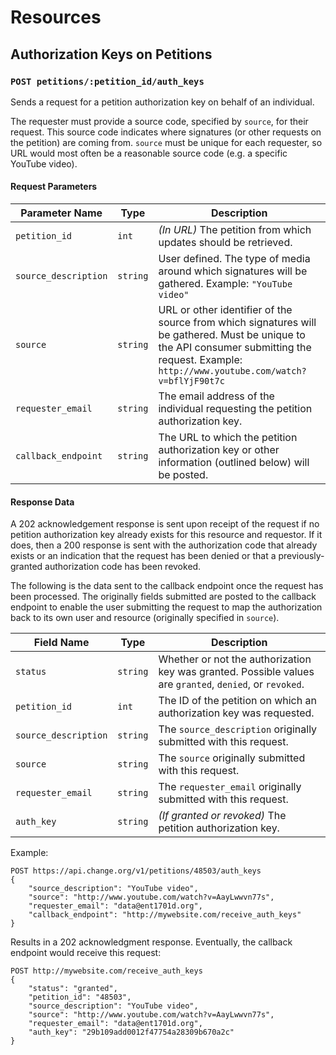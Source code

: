 # Resources

## Authorization Keys on Petitions

### `POST petitions/:petition_id/auth_keys`

Sends a request for a petition authorization key on behalf of an individual.

The requester must provide a source code, specified by `source`, for their 
request. This source code indicates where signatures (or other requests on the 
petition) are coming from. `source` must be unique for each requester, so URL 
would most often be a reasonable source code (e.g. a specific YouTube video).

#### Request Parameters
<table>
    <thead>
        <th>Parameter Name</th>
        <th>Type</th>
        <th>Description</th>
    </thead>
    <tbody>
        <tr>
            <td><code>petition_id</code></td>
            <td><code>int</code></td>
            <td>
                <em>(In URL)</em> The petition from which updates should be 
                retrieved.
            </td>
        </tr>
        <tr>
            <td><code>source_description</code></td>
            <td><code>string</code></td>
            <td>
                User defined. The type of media around which signatures will be 
                gathered. Example: <code>"YouTube video"</code>
            </td>
        </tr>
        <tr>
            <td><code>source</code></td>
            <td><code>string</code></td>
            <td>
                URL or other identifier of the source from which signatures will
                be gathered. Must be unique to the API consumer submitting the 
                request. Example: 
                <code>http://www.youtube.com/watch?v=bflYjF90t7c</code>
            </td>
        </tr>
        <tr>
            <td><code>requester_email</code></td>
            <td><code>string</code></td>
            <td>
                The email address of the individual requesting the petition 
                authorization key.
            </td>
        </tr>
        <tr>
            <td><code>callback_endpoint</code></td>
            <td><code>string</code></td>
            <td>
                The URL to which the petition authorization key or other 
                information (outlined below) will be posted.
            </td>
        </tr>
    </tbody>
</table>

#### Response Data

A 202 acknowledgement response is sent upon receipt of the request if no
petition authorization key already exists for this resource and requestor. If it
does, then a 200 response is sent with the authorization code that already
exists or an indication that the request has been denied or that a
previously-granted authorization code has been revoked.

The following is the data sent to the callback endpoint once the request has
been processed. The originally fields submitted are posted to the callback
endpoint to enable the user submitting the request to map the authorization back
to its own user and resource (originally specified in `source`).

<table>
    <thead>
        <th>Field Name</th>
        <th>Type</th>
        <th>Description</th>
    </thead>
    <tbody>
        <tr>
            <td><code>status</code></td>
            <td><code>string</code></td>
            <td>
                Whether or not the authorization key was granted. Possible
                values are <code>granted</code>, <code>denied</code>, or
                <code>revoked</code>.
            </td>
        </tr>
        <tr>
            <td><code>petition_id</code></td>
            <td><code>int</code></td>
            <td>
                The ID of the petition on which an authorization key was
                requested.
            </td>
        </tr>
        <tr>
            <td><code>source_description</code></td>
            <td><code>string</code></td>
            <td>
                The <code>source_description</code> originally submitted with
                this request.
            </td>
        </tr>
        <tr>
            <td><code>source</code></td>
            <td><code>string</code></td>
            <td>
                The <code>source</code> originally submitted with this request.
            </td>
        </tr>
        <tr>
            <td><code>requester_email</code></td>
            <td><code>string</code></td>
            <td>
                The <code>requester_email</code> originally submitted with this
                request.
            </td>
        </tr>
        <tr>
            <td><code>auth_key</code></td>
            <td><code>string</code></td>
            <td>
                <em>(If granted or revoked)</em> The petition authorization key.
            </td>
        </tr>
    </tbody>
</table>

Example:

    POST https://api.change.org/v1/petitions/48503/auth_keys    
    {
        "source_description": "YouTube video",
        "source": "http://www.youtube.com/watch?v=AayLwwvn77s",
        "requester_email": "data@ent1701d.org",
        "callback_endpoint": "http://mywebsite.com/receive_auth_keys"
    }

Results in a 202 acknowledgment response. Eventually, the callback endpoint
would receive this request:

    POST http://mywebsite.com/receive_auth_keys
    {
        "status": "granted",
        "petition_id": "48503",
        "source_description": "YouTube video",
        "source": "http://www.youtube.com/watch?v=AayLwwvn77s",
        "requester_email": "data@ent1701d.org",
        "auth_key": "29b109add0012f47754a28309b670a2c"
    }
